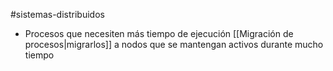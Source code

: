 #sistemas-distribuidos 

- Procesos que necesiten más tiempo de ejecución [[Migración de procesos|migrarlos]] a nodos que se mantengan activos durante mucho tiempo